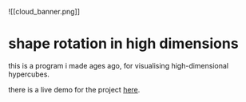 ![[cloud_banner.png]]

# shape rotation in high dimensions

this is a program i made ages ago, for visualising high-dimensional hypercubes.

there is a live demo for the project [here](https://r2.e74000.net/wasm/run.html?path=cube.wasm).

